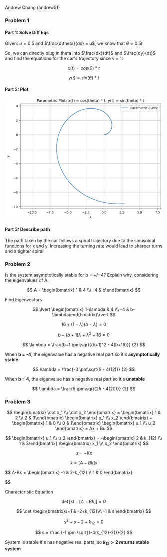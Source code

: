Andrew Chang (andrew51)

### Problem 1

#### Part 1: Solve Diff Eqs

Given: $u = 0.5$ and $\frac{d\theta}{dx} = u$, we know that $\theta = 0.5t$

So, we can directly plug in theta into $\frac{dx}{dt}$ and $\frac{dy}{dt}$
and find the equations for the car's trajectory since v = 1:

$$
x(t) = cos(\theta)*t
$$

$$
y(t) = sin(\theta)*t
$$

#### Part 2: Plot

<div align="center">
<img src="hw2_q1.png" alt="alt text" width="600"/>
</div>

#### Part 3: Describe path

The path taken by the car follows a spiral trajectory due to the
sinusoidal functions for x and y. Increasing the turning rate would
lead to sharper turns and a tighter spiral

### Problem 2

Is the system asymptotically stable for b = +/−4? Explain why,
considering the eigenvalues of A.

$$
A = \begin{bmatrix} 1 & 4 \\\ -4 & b\end{bmatrix}
$$

Find Eigenvectors

$$
\lvert \begin{bmatrix} 1-\lambda & 4 \\\ -4 & b-\lambda\end{bmatrix}\rvert
$$

$$
16 + (1-\lambda)(b-\lambda) = 0
$$

$$
b - (b+1)\lambda + \lambda^2 +16 = 0
$$

$$
\lambda = \frac{b+1 \pm\sqrt{(b+1)^2 - 4(b+16)}} {2}
$$

When **b = -4**, the eigenvalue has a negative real part so it's **asymptotically stable**

$$
\lambda = \frac{-3 \pm\sqrt{9 - 4(12)}} {2}
$$

When **b = 4**, the eigenvalue has a negative real part so it's **unstable**

$$
\lambda = \frac{5 \pm\sqrt{25 - 4(20)}} {2}
$$

### Problem 3

$$
\begin{bmatrix} \dot x_1 \\\ \dot x_2 \end{bmatrix} =
\begin{bmatrix} 1 & 2 \\\ 2 & 3\end{bmatrix}
\begin{bmatrix} x_1 \\\ x_2 \end{bmatrix} +
\begin{bmatrix} 1 & 0 \\\ 0 & 1\end{bmatrix}
\begin{bmatrix} u_1 \\\ u_2 \end{bmatrix} =
Ax + Bu
$$

$$
\begin{bmatrix} u_1 \\\ u_2 \end{bmatrix} =
-\begin{bmatrix} 2 & k_{12} \\\ 1 & 3\end{bmatrix}
\begin{bmatrix} x_1 \\\ x_2 \end{bmatrix}
$$

$$
u = -Kx
$$

$$
\dot x = [A-Bk]x
$$

$$
A-Bk = \begin{bmatrix} -1 & 2-k_{12} \\\ 1 & 0 \end{bmatrix}


$$

Characteristic Equation

$$
\det[sI - [A-Bk]] = 0
$$

$$
\det \begin{bmatrix}s+1 & -2+k_{12}\\\ -1 & s \end{bmatrix}
$$

$$
s^2 + s -2 + k_{12} = 0
$$

$$
s = \frac {-1 \pm \sqrt{1-4(k_{12}-2)}}{2}
$$

System is stable if s has negative real parts, so **$k_{12} > 2$ returns stable system**
